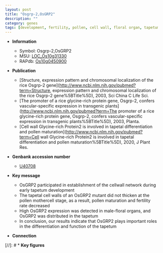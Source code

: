 ```yaml
---
layout: post
title: "Osgrp-2,OsGRP2"
description: ""
category: genes
tags: [development, fertility, pollen, cell wall, floral organ, tapetum, tapetal]
---
```


* **Information**  
    + Symbol: Osgrp-2,OsGRP2  
    + MSU: [LOC_Os10g31330](http://rice.plantbiology.msu.edu/cgi-bin/ORF_infopage.cgi?orf=LOC_Os10g31330)  
    + RAPdb: [Os10g0450900](http://rapdb.dna.affrc.go.jp/viewer/gbrowse_details/irgsp1?name=Os10g0450900)  

* **Publication**  
    + [Structure, expression pattern and chromosomal localization of the rice Osgrp-2 gene](http://www.ncbi.nlm.nih.gov/pubmed?term=Structure, expression pattern and chromosomal localization of the rice Osgrp-2 gene%5BTitle%5D), 2003, Sci China C Life Sci.
    + [The promoter of a rice glycine-rich protein gene, Osgrp-2, confers vascular-specific expression in transgenic plants](http://www.ncbi.nlm.nih.gov/pubmed?term=The promoter of a rice glycine-rich protein gene, Osgrp-2, confers vascular-specific expression in transgenic plants%5BTitle%5D), 2003, Planta.
    + [Cell wall Glycine-rich Protein2 is involved in tapetal differentiation and pollen maturation](http://www.ncbi.nlm.nih.gov/pubmed?term=Cell wall Glycine-rich Protein2 is involved in tapetal differentiation and pollen maturation%5BTitle%5D), 2020, J Plant Res.

* **Genbank accession number**  
    + [U40708](http://www.ncbi.nlm.nih.gov/nuccore/U40708)

* **Key message**  
    + OsGRP2 participated in establishment of the cellwall network during early tapetum development
    + The tapetal cell walls of an OsGRP2 mutant did not thicken at the pollen mothercell stage, as a result, pollen maturation and fertility rate decreased
    + High OsGRP2 expression was detected in male-floral organs, and OsGRP2 was distributed in the tapetum
    + In conclusion, our results indicate that OsGRP2 plays important roles in the differentiation and function of the tapetum

* **Connection**  

[//]: # * **Key figures**  



